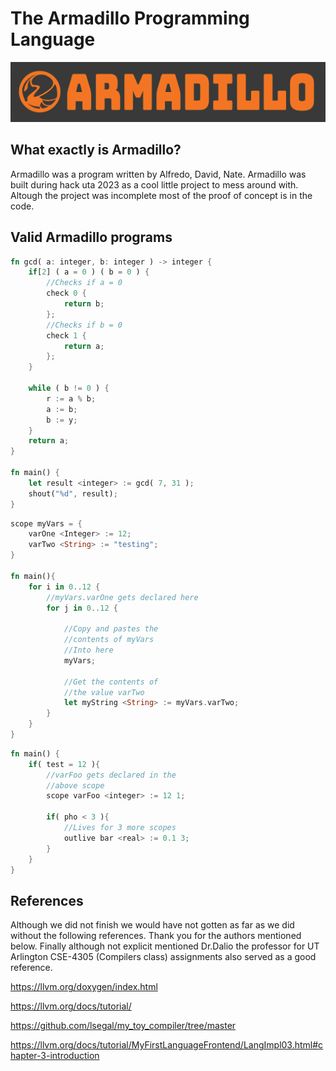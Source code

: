 # The Armadillo Programming Language

![Project Logo](./img/logo.png)



## What exactly is Armadillo?
Armadillo was a program written by Alfredo, David, Nate. Armadillo was built during hack uta 2023 as a 
cool little project to mess around with. Altough the project was incomplete most of the proof of concept
is in the code.


## Valid Armadillo programs
```rust
fn gcd( a: integer, b: integer ) -> integer {
    if[2] ( a = 0 ) ( b = 0 ) {
        //Checks if a = 0
        check 0 {
            return b;
        };
        //Checks if b = 0
        check 1 {
            return a;
        };
    }

    while ( b != 0 ) {
        r := a % b;
        a := b;
        b := y;
    }
    return a;
}

fn main() {
    let result <integer> := gcd( 7, 31 ); 
    shout("%d", result);
}
```



```rust
scope myVars = {
    varOne <Integer> := 12;
    varTwo <String> := "testing";
}

fn main(){
    for i in 0..12 {
        //myVars.varOne gets declared here
        for j in 0..12 {
       
            //Copy and pastes the
            //contents of myVars
            //Into here
            myVars;

            //Get the contents of 
            //the value varTwo
            let myString <String> := myVars.varTwo;
        }
    }
}
```

```rust
fn main() {
    if( test = 12 ){
        //varFoo gets declared in the
        //above scope
        scope varFoo <integer> := 12 1;

        if( pho < 3 ){
            //Lives for 3 more scopes
            outlive bar <real> := 0.1 3;
        }
    }
}
```


## References
Although we did not finish we would have not gotten as far as we did without the following references. Thank you for the authors mentioned below. Finally although not explicit mentioned Dr.Dalio the professor for UT Arlington CSE-4305 (Compilers class) assignments also served as a good reference. 

https://llvm.org/doxygen/index.html

https://llvm.org/docs/tutorial/

https://github.com/lsegal/my_toy_compiler/tree/master

https://llvm.org/docs/tutorial/MyFirstLanguageFrontend/LangImpl03.html#chapter-3-introduction
